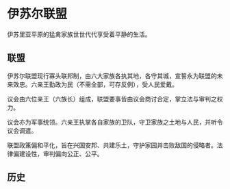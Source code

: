# 伊苏尔联盟

伊苏里亚平原的猛禽家族世世代代享受着平静的生活。

## 联盟

伊苏尔联盟现行寡头联邦制，由六大家族各执其地，各守其城，宣誓永为联盟的未来效忠。六亲王勤政为民（不需全部，可存反例），受人民爱戴。

议会由六位亲王（六族长）组成，联盟要事皆由议会商讨合定，掌立法与审判之权力。

议会亦为军事统领。六亲王执掌各自家族的卫队，守卫家族之土地与人民，并听令议会调遣。

联盟政策偏和平化，旨在兴国安邦、共建乐土，守护家园并击败敌国的侵略者。法律偏建设性，审判偏向公正、公平。

## 历史

